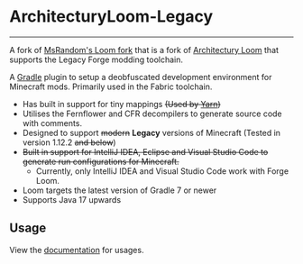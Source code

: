 # ArchitecturyLoom-Legacy

---

A fork of [MsRandom's Loom fork]("https://github.com/MsRandom/architectury-loom/tree/0.12.0-legacyfg3") that is a fork of [Architectury Loom](https://github.com/architectury/architectury-loom) that supports the Legacy Forge modding toolchain.

A [Gradle](https://gradle.org/) plugin to setup a deobfuscated development environment for Minecraft mods. Primarily used in the Fabric toolchain.

* Has built in support for tiny mappings ~~(Used by [Yarn](https://github.com/FabricMC/yarn))~~
* Utilises the Fernflower and CFR decompilers to generate source code with comments.
* Designed to support ~~modern~~ **Legacy** versions of Minecraft (Tested in version 1.12.2 ~~and below~~)
* ~~Built in support for IntelliJ IDEA, Eclipse and Visual Studio Code to generate run configurations for Minecraft.~~
  - Currently, only IntelliJ IDEA and Visual Studio Code work with Forge Loom.
* Loom targets the latest version of Gradle 7 or newer 
* Supports Java 17 upwards

## Usage

View the [documentation](https://architectury.github.io/architectury-documentations/docs/forge_loom/) for usages.
